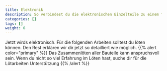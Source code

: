 ```yaml
---
title: Elektronik
description: So verbindest du die elektronischen Einzelteile zu einem funktionierenden Sensor
categories: []
tags: []
weight: 6
---
```



Jetzt wirds elektronisch. Für die folgenden Arbeiten solltest du löten können. Den Rest erklären wir dir jetzt so detailliert wie möglich.
{{% alert color="primary" %}}
Das Zusammenlöten aller Bauteile kann anspruchsvoll sein. Wenn du nicht so viel Erfahrung im Löten hast, suche dir für die Lötarbeiten Unterstützung
{{% /alert %}}